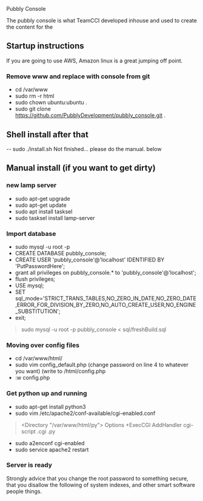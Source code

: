  Pubbly Console

The pubbly console is what TeamCCI developed inhouse and used to create the content for the 

## Startup instructions

If you are going to use AWS, Amazon linux is a great jumping off point.

### Remove www and replace with console from git
* cd /var/www
* sudo rm -r html
* sudo chown ubuntu:ubuntu .
* sudo git clone https://github.com/PubblyDevelopment/pubbly_console.git .

## Shell install after that

-- sudo ./install.sh
Not finished... please do the manual. below

## Manual install (if you want to get dirty)

### new lamp server

* sudo apt-get upgrade
* sudo apt-get update
* sudo apt install tasksel
* sudo tasksel install lamp-server

### Import database

* sudo mysql -u root -p
* CREATE DATABASE pubbly_console;
* CREATE USER 'pubbly_console'@'localhost' IDENTIFIED BY 'PutPasswordHere';
* grant all privileges on pubbly_console.* to 'pubbly_console'@'localhost';
* flush privileges;
* USE mysql;
* SET sql_mode='STRICT_TRANS_TABLES,NO_ZERO_IN_DATE,NO_ZERO_DATE,ERROR_FOR_DIVISION_BY_ZERO,NO_AUTO_CREATE_USER,NO_ENGINE_SUBSTITUTION';
* exit;

> sudo mysql -u root -p pubbly_console < sql/freshBuild.sql

### Moving over config files

* cd /var/www/html/
* sudo vim config_default.php
(change password on line 4 to whatever you want)
(write to /html/config.php
* :w config.php

### Get python up and running

* sudo apt-get install python3
* sudo vim /etc/apache2/conf-available/cgi-enabled.conf
> <Directory "/var/www/html/py">
>    Options +ExecCGI
>    AddHandler cgi-script .cgi .py
> </Directory>
* sudo a2enconf cgi-enabled
* sudo service apache2 restart

### Server is ready

Strongly advice that you change the root password to something secure, that you disallow the following of system indexes, and other smart software people things.
